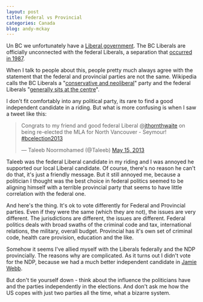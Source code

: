 ```yaml
---
layout: post
title: Federal vs Provincial
categories: Canada
blog: andy-mckay
---
```


Un BC we unfortunately have a
<a href="http://en.wikipedia.org/wiki/British_Columbia_Liberal_Party">Liberal government</a>.
The BC Liberals are officially unconnected with the federal Liberals,
a separation that <a href="http://www.cbc.ca/canada/bcvotes2009/story/2009/03/23/bcv-bc-liberal-party-profile.html">occurred in 1987</a>.

When I talk to people about this, people pretty much always agree with the
statement that the federal and provincial parties are not the same. Wikipedia
calls the BC Liberals a "<a href="http://en.wikipedia.org/wiki/British_Columbia_Liberal_Party">conservative and neoliberal</a>" party and the federal Liberals "<a href="http://en.wikipedia.org/wiki/Liberal_Party_of_Canada">generally sits at the centre</a>".

I don't fit comfortably into any political party, its rare to find a good
independent candidate in a riding. But what is more confusing is when I saw
a tweet like this:

<blockquote class="twitter-tweet"><p>Congrats to my friend and good federal Liberal @<a href="https://twitter.com/jthornthwaite">jthornthwaite</a> on being re-elected the MLA for North Vancouver - Seymour! <a href="https://twitter.com/search/%23bcelection2013">#bcelection2013</a></p>&mdash; Taleeb Noormohamed (@Taleeb) <a href="https://twitter.com/Taleeb/status/334517039215566848">May 15, 2013</a></blockquote>
<script async src="//platform.twitter.com/widgets.js" charset="utf-8"></script>

Taleeb was the federal Liberal candidate in my riding and I was annoyed he supported
our local Liberal candidate. Of course, there's no reason he can't do that,
it's just a friendly message. But it still annoyed me, because a politician I
thought was the best choice in federal politics seemed to be aligning himself
with a terrible provincial party that seems to have little correlation with the
federal one.

And here's the thing. It's ok to vote differently for Federal and Provincial parties. Even if they
were the same (which they are not), the issues are very different. The jurisdictions are different,
the issues are different. Federal politics deals with broad swaths of the criminal code and tax,
international relations, the military, overall budget. Provincial has it's own set of criminal code,
health care provision, education and the like.

Somehow it seems I've allied myself with the
Liberals federally and the NDP provincially. The reasons why are complicated.
As it turns out I didn't vote for the NDP, because
we had a much better independent candidate in <a href="https://www.jaimewebbe.com/">Jamie Webb</a>.

But don't tie yourself down - think about the influence the politicians have and the parties independently in the elections. And don't ask me how the US copes with just two parties all the time, what a bizarre system.

